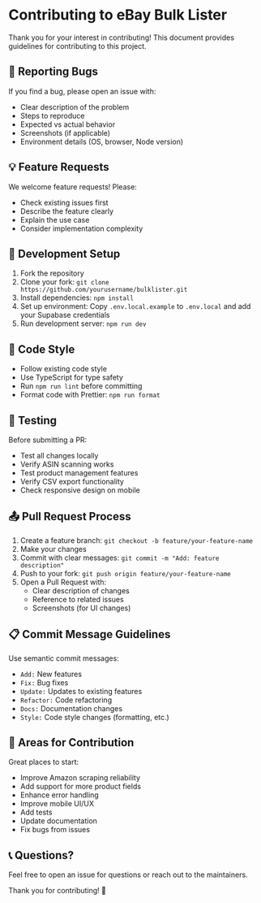 # Contributing to eBay Bulk Lister

Thank you for your interest in contributing! This document provides guidelines for contributing to this project.

## 🐛 Reporting Bugs

If you find a bug, please open an issue with:
- Clear description of the problem
- Steps to reproduce
- Expected vs actual behavior
- Screenshots (if applicable)
- Environment details (OS, browser, Node version)

## 💡 Feature Requests

We welcome feature requests! Please:
- Check existing issues first
- Describe the feature clearly
- Explain the use case
- Consider implementation complexity

## 🔧 Development Setup

1. Fork the repository
2. Clone your fork: `git clone https://github.com/yourusername/bulklister.git`
3. Install dependencies: `npm install`
4. Set up environment: Copy `.env.local.example` to `.env.local` and add your Supabase credentials
5. Run development server: `npm run dev`

## 📝 Code Style

- Follow existing code style
- Use TypeScript for type safety
- Run `npm run lint` before committing
- Format code with Prettier: `npm run format`

## 🧪 Testing

Before submitting a PR:
- Test all changes locally
- Verify ASIN scanning works
- Test product management features
- Verify CSV export functionality
- Check responsive design on mobile

## 📤 Pull Request Process

1. Create a feature branch: `git checkout -b feature/your-feature-name`
2. Make your changes
3. Commit with clear messages: `git commit -m "Add: feature description"`
4. Push to your fork: `git push origin feature/your-feature-name`
5. Open a Pull Request with:
   - Clear description of changes
   - Reference to related issues
   - Screenshots (for UI changes)

## 📋 Commit Message Guidelines

Use semantic commit messages:
- `Add:` New features
- `Fix:` Bug fixes
- `Update:` Updates to existing features
- `Refactor:` Code refactoring
- `Docs:` Documentation changes
- `Style:` Code style changes (formatting, etc.)

## 🎯 Areas for Contribution

Great places to start:
- Improve Amazon scraping reliability
- Add support for more product fields
- Enhance error handling
- Improve mobile UI/UX
- Add tests
- Update documentation
- Fix bugs from issues

## 📞 Questions?

Feel free to open an issue for questions or reach out to the maintainers.

Thank you for contributing! 🎉

